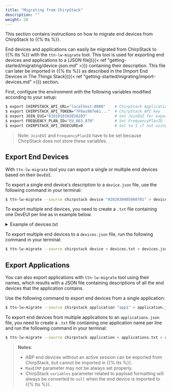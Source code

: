 ```yaml
---
title: "Migrating from ChirpStack"
description: ""
weight: 20
---
```


This section contains instructions on how to migrate end devices from ChirpStack to {{% tts %}}.

<!--more-->

End devices and applications can easily be migrated from ChirpStack to {{% tts %}} with the `ttn-lw-migrate` tool. This tool is used for exporting end devices and applications to a [JSON file]({{< ref "getting-started/migrating/device-json.md" >}}) containing their description. This file can later be imported in {{% tts %}} as described in the [Import End Devices in The Things Stack]({{< ref "getting-started/migrating/import-devices.md" >}}) section.

First, configure the environment with the following variables modified according to your setup:

```bash
$ export CHIRPSTACK_API_URL="localhost:8080"    # ChirpStack Application Server URL
$ export CHIRPSTACK_API_TOKEN="7F0as987e61..."  # ChirpStack API key
$ export JOIN_EUI="0101010102020203"            # Set JoinEUI for exported devices
$ export FREQUENCY_PLAN_ID="EU_863_870"         # Set FrequencyPlanID for exported devices
$ export CHIRPSTACK_API_INSECURE=0              # Set to 1 if not using TLS
```

>Note: `JoinEUI` and `FrequencyPlanID` have to be set because ChirpStack does not store these variables.

## Export End Devices

With `ttn-lw-migrate` tool you can export a single or multiple end devices based on their `DevEUI`.

To export a single end device's description to a `device.json` file, use the following command in your terminal:

```bash
$ ttn-lw-migrate --source chirpstack device "0102030405060701" > device.json
```

To export multiple end devices, you need to create a `.txt` file containing one DevEUI per line as in example below.

<details><summary>Example of devices.txt</summary>

```bash
0102030405060701
0102030405060702
0102030405060703
0102030405060704
0102030405060705
0102030405060706
```

</details>

To export multiple end devices to a `devices.json` file, run the following command in your terminal:

```bash
$ ttn-lw-migrate --source chirpstack device < devices.txt > devices.json
```

## Export Applications

You can also export applications with `ttn-lw-migrate` tool using their names, which results with a JSON file containing descriptions of all the end devices that the application contains.

Use the following command to export end devices from a single application:

```bash
$ ttn-lw-migrate --source chirpstack application "app1" > application.json
```

To export end devices from multiple applications to an `applications.json` file, you need to create a `.txt` file containing one application name per line and run the following command in your terminal:

```bash
$ ttn-lw-migrate --source chirpstack application < applications.txt > applications.json
```

>**Notes**: 
>- ABP end devices without an active session can be exported from ChirpStack, but cannot be imported in {{% tts %}}.
>- `MaxEIRP` parameter may not be always set properly.
>- ChirpStack `variables` parameter related to payload formatting will always be converted to `null` when the end device is imported to {{% tts %}}.
